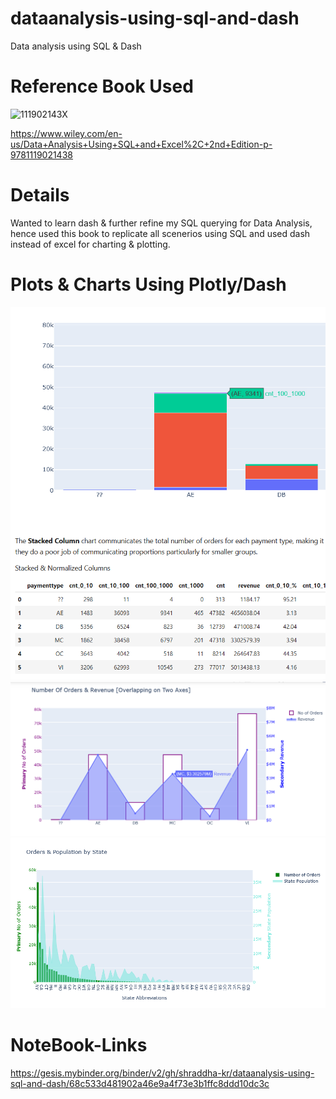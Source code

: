 # dataanalysis-using-sql-and-dash
Data analysis using SQL &amp; Dash

# Reference Book Used
![111902143X](https://user-images.githubusercontent.com/69973111/110421615-e1c9aa00-80c3-11eb-8b99-b4f0725599b5.jpg)

https://www.wiley.com/en-us/Data+Analysis+Using+SQL+and+Excel%2C+2nd+Edition-p-9781119021438

# Details
Wanted to learn dash & further refine my SQL querying for Data Analysis, hence used this book to replicate all scenerios using SQL and used dash instead of excel for charting & plotting.

# Plots & Charts Using Plotly/Dash
![title](dashcharts_1.png)
![title](dashcharts_2.png)
![title](dashcharts_3.png)

# NoteBook-Links
https://gesis.mybinder.org/binder/v2/gh/shraddha-kr/dataanalysis-using-sql-and-dash/68c533d481902a46e9a4f73e3b1ffc8ddd10dc3c
